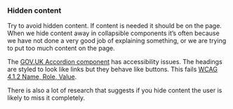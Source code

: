 ### Hidden content

Try to avoid hidden content. If content is needed it should be on the page. When we hide content away in collapsible components it’s often because we have not done a very good job of explaining something, or we are trying to put too much content on the page.

The [GOV.UK Accordion component](https://design-system.service.gov.uk/components/accordion/) has accessibility issues. The headings are styled to look like links but they behave like buttons. This fails [WCAG 4.1.2 Name, Role, Value](https://www.w3.org/WAI/WCAG21/quickref/#name-role-value).

There is also a lot of research that suggests if you hide content the user is likely to miss it completely.

